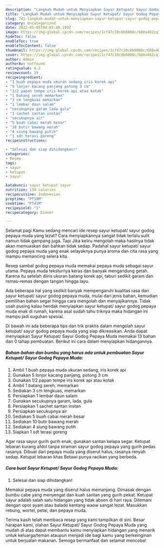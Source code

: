 ```yaml
---
description: "Langkah Mudah untuk Menyiapkan Sayur Ketupat/ Sayur Godog Pepaya Muda yang Lezat Sekali, Buat Buka Puasa}"
title: "Langkah Mudah untuk Menyiapkan Sayur Ketupat/ Sayur Godog Pepaya Muda yang Lezat Sekali, Buat Buka Puasa}"
slug: 741-langkah-mudah-untuk-menyiapkan-sayur-ketupat-sayur-godog-pepaya-muda-yang-lezat-sekali-buat-buka-puasa
category: Uncategorized
date: 2022-05-05T04:03:48.199Z
image: https://img-global.cpcdn.com/recipes/1cf47c10c8b8008c/680x482cq70/sayur-ketupat-sayur-godog-pepaya-muda-foto-resep-utama.jpg
hideToc: false
enableToc: true
enableTocContent: false
thumbnail: https://img-global.cpcdn.com/recipes/1cf47c10c8b8008c/680x482cq70/sayur-ketupat-sayur-godog-pepaya-muda-foto-resep-utama.jpg
cover: https://img-global.cpcdn.com/recipes/1cf47c10c8b8008c/680x482cq70/sayur-ketupat-sayur-godog-pepaya-muda-foto-resep-utama.jpg
author: Admin
authorAv: notfound
ratingvalue: 4.2
reviewcount: 19
recipeingredient:
- "1 buah pepaya muda ukuran sedang iris korek api"
- "5 lonjor kacang panjang potong 3 cm"
- "1/2 papan tempe iris korek api atau kotak"
- "1 batang sereh memarkan"
- "3 cm lengkuas memarkan"
- "1 lembar daun salam"
- "secukupnya garam lada gula"
- "1 sachet santan instan"
- "secukupnya air"
- "5 buah cabai merah besar"
- "10 butir bawang merah"
- "4 siung bawang putih"
- "1 sdt terasi goreng"
recipeinstructions:

- "Selesai dan siap dihidangkan!"
categories:
- Resep
tags:
- sayur
- ketupat
- sayur

katakunci: sayur ketupat sayur 
nutrition: 130 calories
recipecuisine: Indonesian
preptime: "PT18M"
cooktime: "PT41M"
recipeyield: "1"
recipecategory: Dinner

---
```



Selamat pagi Kamu sedang mencari ide resep sayur ketupat/ sayur godog pepaya muda yang lezat? Cara menyiapkannya sangat tidak terlalu sulit namun tidak gampang juga. Tapi Jika keliru mengolah maka hasilnya tidak akan memuaskan dan bahkan tidak sedap. Padahal sayur ketupat/ sayur godog pepaya muda yang enak selayaknya punya aroma dan cita rasa yang mampu memancing selera kita.


Resep sambal godog pepaya muda memakai pepaya muda sebagai sayur utama. Pepaya muda teksturnya keras dan banyak mengandung getah. Karena itu setelah diiris ukuran batang korek api, taburi sedikit garam dan remas-remas dengan tangan hingga layu.

Ada beberapa hal yang sedikit banyak mempengaruhi kualitas rasa dari sayur ketupat/ sayur godog pepaya muda, mulai dari jenis bahan, kemudian pemilihan bahan segar hingga cara mengolah dan menyajikannya. Tidak usah pusing kalau hendak menyiapkan sayur ketupat/ sayur godog pepaya muda enak di rumah, karena asal sudah tahu triknya maka hidangan ini mampu jadi suguhan spesial.


Di bawah ini ada beberapa tips dan trik praktis dalam mengolah sayur ketupat/ sayur godog pepaya muda yang siap dikreasikan. Anda dapat menyiapkan Sayur Ketupat/ Sayur Godog Pepaya Muda memakai 13 bahan dan 0 tahap pembuatan. Berikut ini cara dalam menyiapkan hidangannya.

<!--inarticleads1-->

##### Bahan-bahan dan bumbu yang harus ada untuk pembuatan Sayur Ketupat/ Sayur Godog Pepaya Muda:

1. Ambil 1 buah pepaya muda ukuran sedang, iris korek api
1. Gunakan 5 lonjor kacang panjang, potong 3 cm
1. Gunakan 1/2 papan tempe iris korek api atau kotak
1. Ambil 1 batang sereh, memarkan
1. Sediakan 3 cm lengkuas, memarkan
1. Persiapkan 1 lembar daun salam
1. Gunakan secukupnya garam, lada, gula
1. Persiapkan 1 sachet santan instan
1. Persiapkan secukupnya air
1. Sediakan 5 buah cabai merah besar
1. Sediakan 10 butir bawang merah
1. Sediakan 4 siung bawang putih
1. Siapkan 1 sdt terasi goreng


Agar rasa sayur gurih gurih enak, gunakan santan kelapa segar. Ketupat lebaran kurang afdol tanpa siraman sayur godog pepaya yang gurih pedas rasanya. Dibuat dari pepaya muda yang diserut halus, rasanya renyah sedap. Ketupat lebaran khas Betawi punya racikan yang berbeda. 

<!--inarticleads2-->

##### Cara buat Sayur Ketupat/ Sayur Godog Pepaya Muda:


1. Selesai dan siap dihidangkan!

Memakai pepaya muda yang diserut halus memanjang. Dimasak dengan bumbu cabe yang menyengat dan kuah santan yang gurih pekat. Ketupat sayur adalah salah satu hidangan yang tidak absen di hari raya. Ditemani dengan opor ayam atau balado kentang waow sangat lezat. Masukkan rebung, wortel, petai, dan pepaya muda. 

Terima kasih telah membaca resep yang kami tampilkan di sini. Besar harapan kami, olahan Sayur Ketupat/ Sayur Godog Pepaya Muda yang mudah di atas dapat membantu kamu menyiapkan hidangan yang menarik untuk keluarga/teman ataupun menjadi ide bagi kamu yang berkeinginan untuk berjualan makanan. Semoga bermanfaat dan selamat mencoba!
